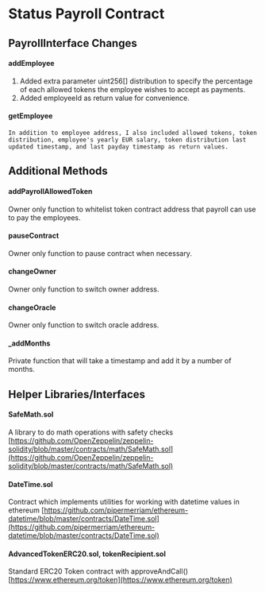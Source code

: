 # Status Payroll Contract

## PayrollInterface Changes

#### addEmployee
1. Added extra parameter uint256[] distribution to specify the percentage of each allowed tokens the employee wishes to accept as payments.
2. Added employeeId as return value for convenience.


#### getEmployee
	In addition to employee address, I also included allowed tokens, token distribution, employee's yearly EUR salary, token distribution last updated timestamp, and last payday timestamp as return values.


## Additional Methods

#### addPayrollAllowedToken
   Owner only function to whitelist token contract address that payroll can use to pay the employees.

#### pauseContract
   Owner only function to pause contract when necessary.

#### changeOwner
   Owner only function to switch owner address.

#### changeOracle
   Owner only function to switch oracle address.

#### _addMonths
   Private function that will take a timestamp and add it by a number of months.

## Helper Libraries/Interfaces

#### SafeMath.sol
   A library to do math operations with safety checks [https://github.com/OpenZeppelin/zeppelin-solidity/blob/master/contracts/math/SafeMath.sol](https://github.com/OpenZeppelin/zeppelin-solidity/blob/master/contracts/math/SafeMath.sol)

#### DateTime.sol
   Contract which implements utilities for working with datetime values in ethereum [https://github.com/pipermerriam/ethereum-datetime/blob/master/contracts/DateTime.sol](https://github.com/pipermerriam/ethereum-datetime/blob/master/contracts/DateTime.sol)

#### AdvancedTokenERC20.sol, tokenRecipient.sol
   Standard ERC20 Token contract with approveAndCall() [https://www.ethereum.org/token](https://www.ethereum.org/token)
